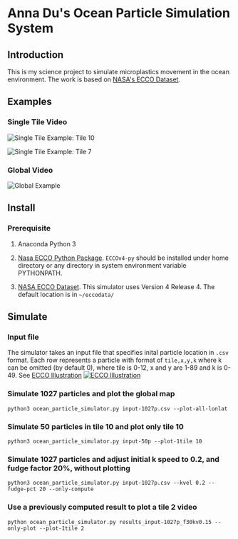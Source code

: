 # Anna Du's Ocean Particle Simulation System

## Introduction

This is my science project to simulate microplastics movement in the ocean environment. The work is based on [NASA's ECCO Dataset](https://data.nas.nasa.gov/ecco/).

## Examples

### Single Tile Video

![Single Tile Example: Tile 10](img/sample9_tile10.gif)

![Single Tile Example: Tile 7](img/sample3_tile7.gif)

### Global Video

![Global Example](img/sample29_global.gif)

## Install

### Prerequisite

1. Anaconda Python 3

1. [Nasa ECCO Python Package](https://ecco-v4-python-tutorial.readthedocs.io/Installing_Python_and_Python_Packages.html). `ECCOv4-py` should be installed under home directory or any directory in system environment variable PYTHONPATH.

1. [NASA ECCO Dataset](https://ecco-v4-python-tutorial.readthedocs.io/Downloading_the_ECCO_v4_state_estimate.html). This simulator uses Version 4 Release 4. The default location is in `~/eccodata/`

## Simulate

### Input file

The simulator takes an input file that specifies inital particle location in `.csv` format. Each row represents a particle with format of `tile,x,y,k` where k can be omitted (by default 0), where tile is 0-12, x and y are 1-89 and k is 0-49. See [ECCO Illustration](https://ecco-group.org/images/ecco_tiles.png)
[![ECCO Illustration](https://ecco-group.org/images/ecco_tiles.png)](https://ecco-group.org/analysis-tools.htm)

### Simulate 1027 particles and plot the global map

`python3 ocean_particle_simulator.py input-1027p.csv --plot-all-lonlat`

### Simulate 50 particles in tile 10 and plot only tile 10

`python3 ocean_particle_simulator.py input-50p --plot-1tile 10`

### Simulate 1027 particles and adjust initial k speed to 0.2, and fudge factor 20%, without plotting

`python3 ocean_particle_simulator.py input-1027p.csv --kvel 0.2 --fudge-pct 20 --only-compute`

### Use a previously computed result to plot a tile 2 video

`python ocean_particle_simulator.py results_input-1027p_f30kv0.15 --only-plot --plot-1tile 2`
